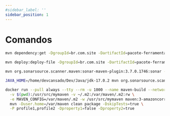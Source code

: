 ```yaml
---
#sidebar_label: ''
sidebar_position: 1
---
```


# Comandos

```bash title="Obtém uma lib específica via CLI:"
mvn dependency:get -DgroupId=br.com.site -DartifactId=pacote-ferramentas -Dversion=1.0.8 -DremoteRepositories=https://nexus.devcansado.com.br/repository/maven-public/
```

```bash title="Envia uma lib/war para um repositório Maven:"
mvn deploy:deploy-file -DgroupId=br.com.site -DartifactId=pacote-ferramentas -Dversion=1.0.0 -Dfile=./caixa-ferramentas.lib -Durl=https://algumUsuarioPlain:algumaSenhaPlain@nexus.devcansado.com.br/repository/repositorioNome
```

```bash title="Analisa um projeto usando Sonarqube sem precisar instalar nele o plugin:"
mvn org.sonarsource.scanner.maven:sonar-maven-plugin:3.7.0.1746:sonar -Dsonar.projectKey=project_key -Dsonar.projectName=devcansado -Dsonar.host.url=https://sonarqube.devcansado.com.br -Dsonar.token=algumToken
```

```bash title="Variante do mesmo comando que especifica a jdk necessária pelo plugin:"
JAVA_HOME=/home/devcansado/Dev/Java/jdk-17.0.2 mvn org.sonarsource.scanner.maven:sonar-maven-plugin:3.7.0.1746:sonar -Dsonar.projectKey=project_key -Dsonar.projectName=devcansado -Dsonar.host.url=https://sonarqube.devcansado.com.br -Dsonar.token=algumToken
```

```bash title="Executa o Maven de uma imagem Docker. Evita usar root e reaproveita o repositório local do SO."
docker run --pull always --tty --rm -u 1000 --name maven-build --network=host \
  -v $(pwd):/usr/src/mymaven -v ~/.m2:/var/maven/.m2:rw \
  -e MAVEN_CONFIG=/var/maven/.m2 -w /usr/src/mymaven maven:3-amazoncorretto-8 \
  mvn -Duser.home=/var/maven clean package -DskipTests=true \
  -P profile1,profile2 -Dproperty1=false -Dproperty2=true
```